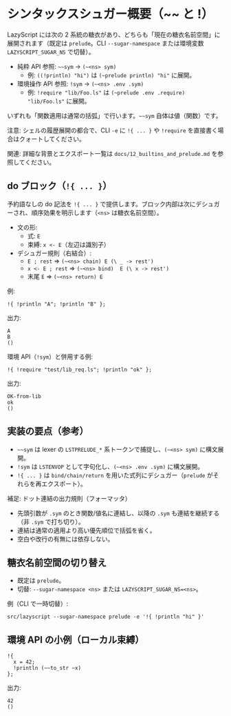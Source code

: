 # シンタックスシュガー概要（~~ と !）

LazyScript には次の 2 系統の糖衣があり、どちらも「現在の糖衣名前空間」に展開されます（既定は `prelude`。CLI `--sugar-namespace` または環境変数 `LAZYSCRIPT_SUGAR_NS` で切替）。

- 純粋 API 参照: `~~sym` → `(~<ns> sym)`
  - 例: `((!println) "hi")` は `(~prelude println) "hi"` に展開。
- 環境操作 API 参照: `!sym` → `(~<ns> .env .sym)`
  - 例: `!require "lib/Foo.ls"` は `(~prelude .env .require) "lib/Foo.ls"` に展開。

いずれも「関数適用は通常の括弧」で行います。`~~sym` 自体は値（関数）です。

注意: シェルの履歴展開の都合で、CLI `-e` に `!{ ... }` や `!require` を直接書く場合はクォートしてください。

関連: 詳細な背景とエクスポート一覧は `docs/12_builtins_and_prelude.md` を参照してください。

## do ブロック（`!{ ... }`）

予約語なしの do 記法を `!{ ... }` で提供します。ブロック内部は次にデシュガーされ、順序効果を明示します（`<ns>` は糖衣名前空間）。

- 文の形:
  - 式: `E`
  - 束縛: `x <- E`（左辺は識別子）
- デシュガー規則（右結合）:
  - `E ; rest`        ⇒ `(~<ns> chain) E (\ _ -> rest')`
  - `x <- E ; rest`   ⇒ `(~<ns> bind)  E (\ x -> rest')`
  - 末尾 `E`          ⇒ `(~<ns> return) E`

例:

```
!{ !println "A"; !println "B" };
```

出力:

```
A
B
()
```

環境 API（`!sym`）と併用する例:

```
!{ !require "test/lib_req.ls"; !println "ok" };
```

出力:

```
OK-from-lib
ok
()
```

## 実装の要点（参考）

- `~~sym` は lexer の `LSTPRELUDE_*` 系トークンで捕捉し、`(~<ns> sym)` に構文展開。
- `!sym` は `LSTENVOP` として字句化し、`(~<ns> .env .sym)` に構文展開。
- `!{ ... }` は `bind/chain/return` を用いた式列にデシュガー（`prelude` がそれらを再エクスポート）。

補足: ドット連結の出力規則（フォーマッタ）

- 先頭引数が `.sym` のとき関数/値名に連結し、以降の `.sym` も連結を継続する（非 `.sym` で打ち切り）。
- 連結は通常の適用より高い優先順位で括弧を省く。
- 空白や改行の有無には依存しない。

## 糖衣名前空間の切り替え

- 既定は `prelude`。
- 切替: `--sugar-namespace <ns>` または `LAZYSCRIPT_SUGAR_NS=<ns>`。

例（CLI で一時切替）:

```
src/lazyscript --sugar-namespace prelude -e '!{ !println "hi" }'
```

## 環境 API の小例（ローカル束縛）

```
!{
  x = 42;
  !println (~~to_str ~x)
};
```

出力:

```
42
()
```
  
